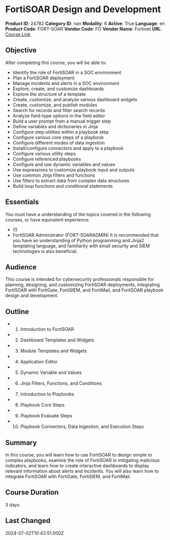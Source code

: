 # FortiSOAR Design and Development

**Product ID**: 24782
**Category ID**: nan
**Modality**: 6
**Active**: True
**Language**: en
**Product Code**: FORT-SOAR
**Vendor Code**: FO
**Vendor Name**: Fortinet
**URL**: [Course Link](https://www.fastlaneus.com/course/fortinet-fort-soar)

## Objective
After completing this course, you will be able to: 


- Identify the role of FortiSOAR in a SOC environment
- Plan a FortiSOAR deployment
- Manage incidents and alerts in a SOC environment
- Explore, create, and customize dashboards
- Explore the structure of a template
- Create, customize, and analyze various dashboard widgets
- Create, customize, and publish modules
- Search for records and filter search records
- Analyze field-type options in the field editor
- Build a user prompt from a manual trigger step
- Define variables and dictionaries in Jinja
- Configure step utilities within a playbook step
- Configure various core steps of a playbook
- Configure different modes of data ingestion
- Install/configure connectors and apply to a playbook
- Configure various utility steps
- Configure referenced playbooks
- Configure and use dynamic variables and values
- Use expressions to customize playbook input and outputs
- Use common Jinja filters and functions
- Use filters to extract data from complex data structures
- Build loop functions and conditional statements

## Essentials
You must have a understanding of the topics covered in the following courses, or have equivalent experience: 


- (!)
- FortiSOAR Administrator (FORT-SOARADMIN)
It is recommended that you have an understanding of Python programming and Jinja2 templating language, and familiarity with email security and SIEM technologies is also beneficial.

## Audience
This course is intended for cybersecurity professionals responsible for planning, designing, and customizing FortiSOAR deployments, integrating FortiSOAR with FortiGate, FortiSIEM, and FortiMail, and FortiSOAR playbook design and development.

## Outline
- 1. Introduction to FortiSOAR
- 2. Dashboard Templates and Widgets
- 3. Module Templates and Widgets
- 4. Application Editor
- 5. Dynamic Variable and Values
- 6. Jinja Filters, Functions, and Conditions
- 7. Introduction to Playbooks
- 8. Playbook Core Steps
- 9. Playbook Evaluate Steps
- 10. Playbook Connectors, Data Ingestion, and Execution Steps

## Summary
In this course, you will learn how to use FortiSOAR to design simple to complex playbooks, examine the role of FortiSOAR in mitigating malicious indicators, and learn how to create interactive dashboards to display relevant information about alerts and incidents. You will also learn how to integrate FortiSOAR with FortiGate, FortiSIEM, and FortiMail.

## Course Duration
3 days

## Last Changed
2024-07-02T10:43:51.000Z
